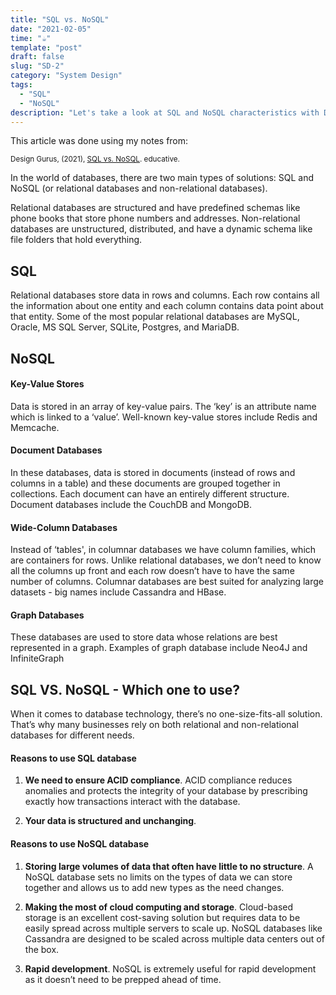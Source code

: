 ```yaml
---
title: "SQL vs. NoSQL"
date: "2021-02-05"
time: "☕️"
template: "post"
draft: false
slug: "SD-2"
category: "System Design"
tags:
  - "SQL"
  - "NoSQL"
description: "Let's take a look at SQL and NoSQL characteristics with Design Gurus"
---
```


This article was done using my notes from:

<sub>Design Gurus, (2021), [SQL vs. NoSQL](https://www.educative.io/courses/grokking-the-system-design-interview/YQlK1mDPgpK). educative.</sub></br>

In the world of databases, there are two main types of solutions: SQL and NoSQL (or relational databases and non-relational databases).

Relational databases are structured and have predefined schemas like phone books that store phone numbers and addresses. Non-relational databases are unstructured, distributed, and have a dynamic schema like file folders that hold everything.

## SQL

Relational databases store data in rows and columns. Each row contains all the information about one entity and each column contains data point about that entity. Some of the most popular relational databases are MySQL, Oracle, MS SQL Server, SQLite, Postgres, and MariaDB.

## NoSQL

#### Key-Value Stores

Data is stored in an array of key-value pairs. The ‘key’ is an attribute name which is linked to a ‘value’. Well-known key-value stores include Redis and Memcache.

#### Document Databases

In these databases, data is stored in documents (instead of rows and columns in a table) and these documents are grouped together in collections. Each document can have an entirely different structure. Document databases include the CouchDB and MongoDB.

#### Wide-Column Databases

Instead of ‘tables', in columnar databases we have column families, which are containers for rows. Unlike relational databases, we don’t need to know all the columns up front and each row doesn’t have to have the same number of columns. Columnar databases are best suited for analyzing large datasets - big names include Cassandra and HBase.

#### Graph Databases

These databases are used to store data whose relations are best represented in a graph. Examples of graph database include Neo4J and InfiniteGraph

## SQL VS. NoSQL - Which one to use?

When it comes to database technology, there’s no one-size-fits-all solution. That’s why many businesses rely on both relational and non-relational databases for different needs.

#### Reasons to use SQL database

1. **We need to ensure ACID compliance**. ACID compliance reduces anomalies and protects the integrity of your database by prescribing exactly how transactions interact with the database.

2. **Your data is structured and unchanging**.

#### Reasons to use NoSQL database

1. **Storing large volumes of data that often have little to no structure**. A NoSQL database sets no limits on the types of data we can store together and allows us to add new types as the need changes.

2. **Making the most of cloud computing and storage**. Cloud-based storage is an excellent cost-saving solution but requires data to be easily spread across multiple servers to scale up. NoSQL databases like Cassandra are designed to be scaled across multiple data centers out of the box.

3. **Rapid development**. NoSQL is extremely useful for rapid development as it doesn’t need to be prepped ahead of time.
